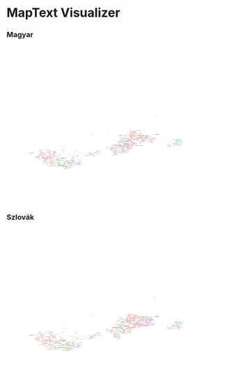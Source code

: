 MapText Visualizer
============

### Magyar
![Magyar](https://github.com/gombaszog/maptext-visualizer/blob/master/assets/result.svg)

### Szlovák
![Szlovák](https://github.com/gombaszog/maptext-visualizer/blob/master/assets/resultSK.svg)
